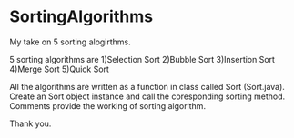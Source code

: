 # SortingAlgorithms
My take on 5 sorting alogirthms.

5 sorting algorithms are 
1)Selection Sort
2)Bubble Sort
3)Insertion Sort
4)Merge Sort
5)Quick Sort


All the algorithms are written as a function in class called Sort (Sort.java). Create an Sort object instance and call the coresponding sorting method. Comments provide the working of sorting algorithm. 



Thank you.
